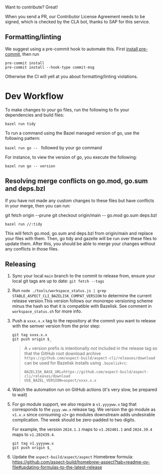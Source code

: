 Want to contribute? Great!

When you send a PR, our Contributor License Agreement needs to be signed, which is checked by the
CLA bot, thanks to SAP for this service.

## Formatting/linting

We suggest using a pre-commit hook to automate this. First
[install pre-commit](https://pre-commit.com/#installation), then run

```shell
pre-commit install
pre-commit install --hook-type commit-msg
```

Otherwise the CI will yell at you about formatting/linting violations.

# Dev Workflow

To make changes to your go files, run the following to fix your dependencies and build files:

`bazel run tidy`

To run a command using the Bazel managed version of go, use the following pattern:

`bazel run go -- ` followed by your go command

For instance, to view the version of go, you execute the following:

`bazel run go -- version`

## Resolving merge conflicts on go.mod, go.sum and deps.bzl

If you have not made any custom changes to these files but have conflicts in your merge, then you can run:

git fetch origin --prune
git checkout origin/main -- go.mod go.sum deps.bzl

`bazel run //:tidy`

This will fetch go.mod, go.sum and deps.bzl from origin/main and replace your files with them.
Then, go tidy and gazelle will be run over these files to update them.
After this, you should be able to merge your changes without any conflicts in those files.

## Releasing

1. Sync your local `main` branch to the commit to release from,
   ensure your local git tags are up to date: `git fetch --tags`

2. Run `node ./tools/workspace_status.js | grep STABLE_ASPECT_CLI_BAZELISK_COMPAT_VERSION`
   to determine the current release version.This version follows our monorepo versioning scheme minus
   the hash so that it is compatible with Bazelisk. See comment in `workspace_status.sh` for more info.

3. Push a `xxxx.x.x` tag to the repository at the commit you want to release with the semver version
   from the prior step:

    ```
    git tag xxxx.x.x
    git push origin $_
    ```

    > A `v` version prefix is intentionally _not_ included in the release tag so that the GitHub root
    > download archive `https://github.com/aspect-build/aspect-cli/releases/download` can be used for
    > Bazelisk installs using `.bazeliskrc`:
    >
    > ```
    > BAZELISK_BASE_URL=https://github.com/aspect-build/aspect-cli/releases/download
    > USE_BAZEL_VERSION=aspect/xxxx.x.x
    > ```

4. Watch the automation run on GitHub actions (it's very slow, be prepared to wait)

5. For go module support, we also require a `v1.yyyyww.x` tag that corresponds to the `yyyy.ww.x` release
   tag. We version the go module as `v1.x.x` since consuming `v2+` go modules downstream adds
   undesirable complication. The week should be zero-padded to two digits.

    For example, the version `2024.1.1` maps to `v1.202401.1` and `2024.39.4` maps to `v1.202439.4`.

    ```
    git tag v1.yyyyww.x
    git push origin $_
    ```

6. Update the `aspect-build/aspect/aspect` Homebrew formula: https://github.com/aspect-build/homebrew-aspect?tab=readme-ov-file#updating-formulas-to-the-latest-release
